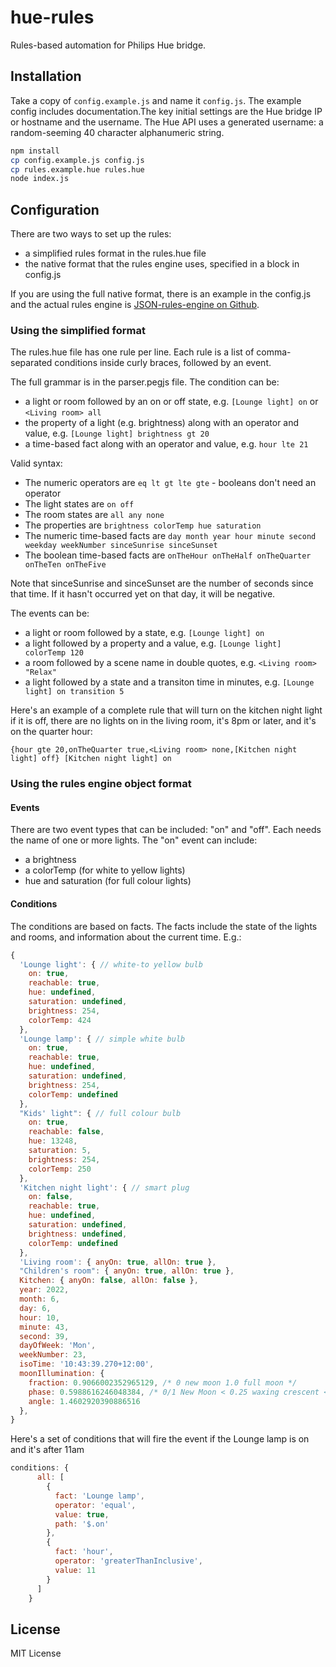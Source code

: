 # hue-rules

Rules-based automation for Philips Hue bridge.

## Installation

Take a copy of `config.example.js` and name it `config.js`. The example config includes documentation.The key initial settings are the Hue bridge IP or hostname and the username. The Hue API uses a generated username: a random-seeming 40 character alphanumeric string.

```sh
npm install
cp config.example.js config.js
cp rules.example.hue rules.hue
node index.js
```

## Configuration

There are two ways to set up the rules:

* a simplified rules format in the rules.hue file
* the native format that the rules engine uses, specified in a block in config.js

If you are using the full native format, there is an example in the config.js and the actual rules engine is [JSON-rules-engine on Github](https://github.com/cachecontrol/json-rules-engine).

### Using the simplified format

The rules.hue file has one rule per line. Each rule is a list of comma-separated conditions inside curly braces, followed by an event.

The full grammar is in the parser.pegjs file. The condition can be:

* a light or room followed by an on or off state, e.g. `[Lounge light] on` or `<Living room> all`
* the property of a light (e.g. brightness) along with an operator and value, e.g. `[Lounge light] brightness gt 20`
* a time-based fact along with an operator and value, e.g. `hour lte 21`

Valid syntax:

* The numeric operators are `eq lt gt lte gte` - booleans don't need an operator
* The light states are `on off`
* The room states are `all any none`
* The properties are `brightness colorTemp hue saturation`
* The numeric time-based facts are `day month year hour minute second weekday weekNumber sinceSunrise sinceSunset`
* The boolean time-based facts are `onTheHour onTheHalf onTheQuarter onTheTen onTheFive`

Note that sinceSunrise and sinceSunset are the number of seconds since that time. If it hasn't occurred yet on that day, it will be negative.

The events can be:

* a light or room followed by a state, e.g. `[Lounge light] on`
* a light followed by a property and a value, e.g. `[Lounge light] colorTemp 120`
* a room followed by a scene name in double quotes, e.g. `<Living room> "Relax"`
* a light followed by a state and a transiton time in minutes, e.g. `[Lounge light] on transition 5`

Here's an example of a complete rule that will turn on the kitchen night light if it is off, there are no lights on in the living room, it's 8pm or later, and it's on the quarter hour:

`{hour gte 20,onTheQuarter true,<Living room> none,[Kitchen night light] off} [Kitchen night light] on`

### Using the rules engine object format

#### Events

There are two event types that can be included: "on" and "off". Each needs the name of one or more lights.
The "on" event can include:

* a brightness
* a colorTemp (for white to yellow lights)
* hue and saturation (for full colour lights)

#### Conditions

The conditions are based on facts. The facts include the state of the lights and rooms, and information about the current time. E.g.:

```javascript
{
  'Lounge light': { // white-to yellow bulb
    on: true,
    reachable: true,
    hue: undefined,
    saturation: undefined,
    brightness: 254,
    colorTemp: 424
  },
  'Lounge lamp': { // simple white bulb
    on: true,
    reachable: true,
    hue: undefined,
    saturation: undefined,
    brightness: 254,
    colorTemp: undefined
  },
  "Kids' light": { // full colour bulb
    on: true,
    reachable: false,
    hue: 13248,
    saturation: 5,
    brightness: 254,
    colorTemp: 250
  },
  'Kitchen night light': { // smart plug
    on: false,
    reachable: true,
    hue: undefined,
    saturation: undefined,
    brightness: undefined,
    colorTemp: undefined
  },
  'Living room': { anyOn: true, allOn: true },
  "Children's room": { anyOn: true, allOn: true },
  Kitchen: { anyOn: false, allOn: false },
  year: 2022,
  month: 6,
  day: 6,
  hour: 10,
  minute: 43,
  second: 39,
  dayOfWeek: 'Mon',
  weekNumber: 23,
  isoTime: '10:43:39.270+12:00',
  moonIllumination: { 
    fraction: 0.9066002352965129, /* 0 new moon 1.0 full moon */
    phase: 0.5988616246048384, /* 0/1 New Moon < 0.25 waxing crescent < 0.5 waxing gibbous 0.5 full moon > 0.5 waning gibbous > 0.75 waning crescent */
    angle: 1.4602920390886516
  },
}
```

Here's a set of conditions that will fire the event if the Lounge lamp is on and it's after 11am

```javascript
conditions: {
      all: [
        {
          fact: 'Lounge lamp',
          operator: 'equal',
          value: true,
          path: '$.on'
        },
        {
          fact: 'hour',
          operator: 'greaterThanInclusive',
          value: 11
        }
      ]
    }
```

## License

MIT License
